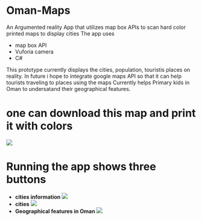 # Oman-Maps
An Argumented reality App that utilizes map box APIs to scan hard color printed maps to display cities 
The app uses
- map box API
- Vuforia camera
- C#

This prototype currently displays the cities, population, touristis places on reality.
In future i hope to integrate google maps API so that it can help tourists traveling to places using the maps
Currently helps Primary kids in Oman to undersatand their geographical features.

# one can download this map and print it with colors 
![](images/map_pic.jpeg )

# Running the app shows three buttons
- **cities information**
![](images/cities_info.jpeg )
- **cities**
![](images/cities.jpeg  )
- **Geographical features in Oman**
![](images/Geographical_features.jpeg  )
